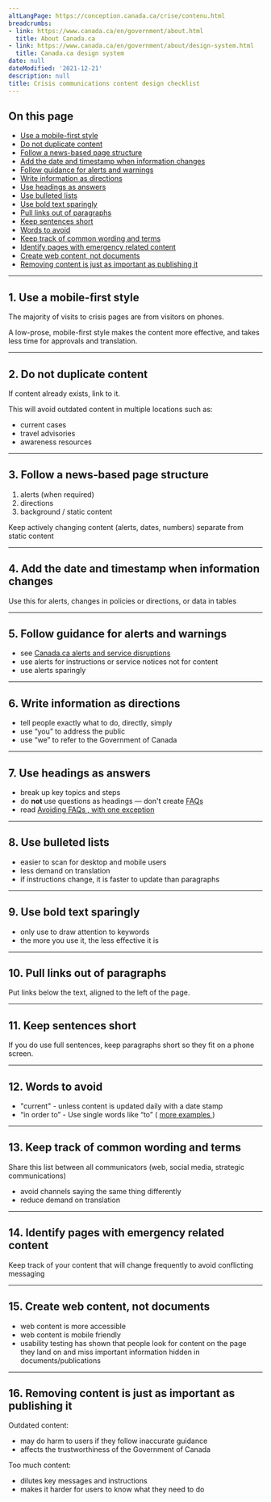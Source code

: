 ```yaml
---
altLangPage: https://conception.canada.ca/crise/contenu.html
breadcrumbs:
- link: https://www.canada.ca/en/government/about.html
  title: About Canada.ca
- link: https://www.canada.ca/en/government/about/design-system.html
  title: Canada.ca design system
date: null
dateModified: '2021-12-21'
description: null
title: Crisis communications content design checklist
---
```



<div>
 
 <section>
  <h2>
   On this page
  </h2>
  <ul>
   <li>
    <a href="#1">
     Use a mobile-first style
    </a>
   </li>
   <li>
    <a href="#2">
     Do not duplicate content
    </a>
   </li>
   <li>
    <a href="#3">
     Follow a news-based page structure
    </a>
   </li>
   <li>
    <a href="#4">
     Add the date and timestamp when information changes
    </a>
   </li>
   <li>
    <a href="#5">
     Follow guidance for alerts and warnings
    </a>
   </li>
   <li>
    <a href="#6">
     Write information as directions
    </a>
   </li>
   <li>
    <a href="#7">
     Use headings as answers
    </a>
   </li>
   <li>
    <a href="#8">
     Use bulleted lists
    </a>
   </li>
   <li>
    <a href="#9">
     Use bold text sparingly
    </a>
   </li>
   <li>
    <a href="#10">
     Pull links out of paragraphs
    </a>
   </li>
   <li>
    <a href="#11">
     Keep sentences short
    </a>
   </li>
   <li>
    <a href="#12">
     Words to avoid
    </a>
   </li>
   <li>
    <a href="#13">
     Keep track of common wording and terms
    </a>
   </li>
   <li>
    <a href="#14">
     Identify pages with emergency related content
    </a>
   </li>
   <li>
    <a href="#15">
     Create web content, not documents
    </a>
   </li>
   <li>
    <a href="#16">
     Removing content is just as important as publishing it
    </a>
   </li>
  </ul>
 </section>
 <hr/>
 <section>
  <h2 id="1">
   1. Use a mobile-first style
  </h2>
  <p>
   The majority of visits to crisis pages are from visitors on phones.
  </p>
  <p>
   A low-prose, mobile-first style makes the content more effective, and takes less time for approvals and translation.
  </p>
 </section>
 <hr/>
 <section>
  <h2 id="2">
   2. Do not duplicate content
  </h2>
  <p>
   If content already exists, link to it.
  </p>
  <p>
   This will avoid outdated content in multiple locations such as:
  </p>
  <ul>
   <li>
    current cases
   </li>
   <li>
    travel advisories
   </li>
   <li>
    awareness resources
   </li>
  </ul>
 </section>
 <hr/>
 <section>
  <h2 id="3">
   3. Follow a news-based page structure
  </h2>
  <ol>
   <li>
    alerts (when required)
   </li>
   <li>
    directions
   </li>
   <li>
    background / static content
   </li>
  </ol>
  <p>
   Keep actively changing content (alerts, dates, numbers) separate from static content
  </p>
 </section>
 <hr/>
 <section>
  <h2 id="4">
   4. Add the date and timestamp when information changes
  </h2>
  <p>
   Use this for alerts, changes in policies or directions, or data in tables
  </p>
 </section>
 <hr/>
 <section>
  <h2 id="5">
   5. Follow guidance for alerts and warnings
  </h2>
  <ul>
   <li>
    see
    <a href="./alerts.html">
     Canada.ca alerts and service disruptions
    </a>
   </li>
   <li>
    use alerts for instructions or service notices not for content
   </li>
   <li>
    use alerts sparingly
   </li>
  </ul>
 </section>
 <hr/>
 <section>
  <h2 id="6">
   6. Write information as directions
  </h2>
  <ul>
   <li>
    tell people exactly what to do, directly, simply
   </li>
   <li>
    use “you” to address the public
   </li>
   <li>
    use “we” to refer to the Government of Canada
   </li>
  </ul>
 </section>
 <hr/>
 <section>
  <h2 id="7">
   7. Use headings as answers
  </h2>
  <ul>
   <li>
    break up key topics and steps
   </li>
   <li>
    do
    <strong>
     not
    </strong>
    use questions as headings — don't create
    <abbr title="frequently asked questions">
     FAQs
    </abbr>
   </li>
   <li>
    read
    <a href="https://blog.canada.ca/2020/05/25/avoiding-faqs.html">
     Avoiding
     <abbr title="frequently asked questions">
      FAQs
     </abbr>
     , with one exception
    </a>
   </li>
  </ul>
 </section>
 <hr/>
 <section>
  <h2 id="8">
   8. Use bulleted lists
  </h2>
  <ul>
   <li>
    easier to scan for desktop and mobile users
   </li>
   <li>
    less demand on translation
   </li>
   <li>
    if instructions change, it is faster to update than paragraphs
   </li>
  </ul>
 </section>
 <hr/>
 <section>
  <h2 id="9">
   9. Use bold text sparingly
  </h2>
  <ul>
   <li>
    only use to draw attention to keywords
   </li>
   <li>
    the more you use it, the less effective it is
   </li>
  </ul>
 </section>
 <hr/>
 <section>
  <h2 id="10">
   10. Pull links out of paragraphs
  </h2>
  <p>
   Put links below the text, aligned to the left of the page.
  </p>
 </section>
 <hr/>
 <section>
  <h2 id="11">
   11. Keep sentences short
  </h2>
  <p>
   If you do use full sentences, keep paragraphs short so they fit on a phone screen.
  </p>
 </section>
 <hr/>
 <section>
  <h2 id="12">
   12. Words to avoid
  </h2>
  <ul>
   <li>
    "current" - unless content is updated daily with a date stamp
   </li>
   <li>
    “in order to” - Use single words like “to” (
    <a href="https://www.canada.ca/en/treasury-board-secretariat/services/government-communications/canada-content-style-guide.html#wp2-2">
     more examples
    </a>
    )
   </li>
  </ul>
 </section>
 <hr/>
 <section>
  <h2 id="13">
   13. Keep track of common wording and terms
  </h2>
  <p>
   Share this list between all communicators (web, social media, strategic communications)
  </p>
  <ul>
   <li>
    avoid channels saying the same thing differently
   </li>
   <li>
    reduce demand on translation
   </li>
  </ul>
 </section>
 <hr/>
 <section>
  <h2 id="14">
   14. Identify pages with emergency related content
  </h2>
  <p>
   Keep track of your content that will change frequently to avoid conflicting messaging
  </p>
 </section>
 <hr/>
 <section>
  <h2 id="15">
   15. Create web content, not documents
  </h2>
  <ul>
   <li>
    web content is more accessible
   </li>
   <li>
    web content is mobile friendly
   </li>
   <li>
    usability testing has shown that people look for content on the page they land on and miss important information hidden in documents/publications
   </li>
  </ul>
 </section>
 <hr/>
 <section>
  <h2 id="16">
   16. Removing content is just as important as publishing it
  </h2>
  <p>
   Outdated content:
  </p>
  <ul>
   <li>
    may do harm to users if they follow inaccurate guidance
   </li>
   <li>
    affects the trustworthiness of the Government of Canada
   </li>
  </ul>
  <p>
   Too much content:
  </p>
  <ul>
   <li>
    dilutes key messages and instructions
   </li>
   <li>
    makes it harder for users to know what they need to do
   </li>
  </ul>
 </section>
</div>


